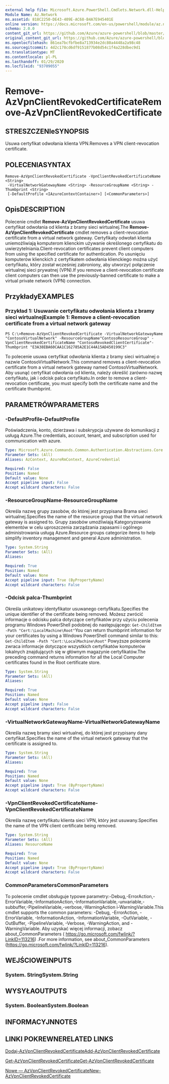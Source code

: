 ```yaml
---
external help file: Microsoft.Azure.PowerShell.Cmdlets.Network.dll-Help.xml
Module Name: Az.Network
ms.assetid: 818C2250-DE43-409E-AC68-B4A7E945401E
online version: https://docs.microsoft.com/en-us/powershell/module/az.network/remove-azvpnclientrevokedcertificate
schema: 2.0.0
content_git_url: https://github.com/Azure/azure-powershell/blob/master/src/Network/Network/help/Remove-AzVpnClientRevokedCertificate.md
original_content_git_url: https://github.com/Azure/azure-powershell/blob/master/src/Network/Network/help/Remove-AzVpnClientRevokedCertificate.md
ms.openlocfilehash: 861ea7bcfbfbe8a713934e2dc80a4448a2a98c48
ms.sourcegitcommit: 4d2c178cd6df9151877b08d54c1f4a228dbec9d1
ms.translationtype: MT
ms.contentlocale: pl-PL
ms.lasthandoff: 01/29/2020
ms.locfileid: "93709055"
---
```

# <span data-ttu-id="413d6-101">Remove-AzVpnClientRevokedCertificate</span><span class="sxs-lookup"><span data-stu-id="413d6-101">Remove-AzVpnClientRevokedCertificate</span></span>

## <span data-ttu-id="413d6-102">STRESZCZENIe</span><span class="sxs-lookup"><span data-stu-id="413d6-102">SYNOPSIS</span></span>
<span data-ttu-id="413d6-103">Usuwa certyfikat odwołania klienta VPN.</span><span class="sxs-lookup"><span data-stu-id="413d6-103">Removes a VPN client-revocation certificate.</span></span>

## <span data-ttu-id="413d6-104">POLECENIA</span><span class="sxs-lookup"><span data-stu-id="413d6-104">SYNTAX</span></span>

```
Remove-AzVpnClientRevokedCertificate -VpnClientRevokedCertificateName <String>
 -VirtualNetworkGatewayName <String> -ResourceGroupName <String> -Thumbprint <String>
 [-DefaultProfile <IAzureContextContainer>] [<CommonParameters>]
```

## <span data-ttu-id="413d6-105">Opis</span><span class="sxs-lookup"><span data-stu-id="413d6-105">DESCRIPTION</span></span>
<span data-ttu-id="413d6-106">Polecenie cmdlet **Remove-AzVpnClientRevokedCertificate** usuwa certyfikat odwołania od klienta z bramy sieci wirtualnej.</span><span class="sxs-lookup"><span data-stu-id="413d6-106">The **Remove-AzVpnClientRevokedCertificate** cmdlet removes a client-revocation certificate from a virtual network gateway.</span></span>
<span data-ttu-id="413d6-107">Certyfikaty odwołań klienta uniemożliwiają komputerom klienckim używanie określonego certyfikatu do uwierzytelniania.</span><span class="sxs-lookup"><span data-stu-id="413d6-107">Client-revocation certificates prevent client computers from using the specified certificate for authentication.</span></span>
<span data-ttu-id="413d6-108">Po usunięciu komputerów klienckich z certyfikatem odwołania klienckiego można użyć certyfikatu, który został wcześniej zabroniony, aby utworzyć połączenie wirtualnej sieci prywatnej (VPN).</span><span class="sxs-lookup"><span data-stu-id="413d6-108">If you remove a client-revocation certificate client computers can then use the previously-banned certificate to make a virtual private network (VPN) connection.</span></span>

## <span data-ttu-id="413d6-109">Przykłady</span><span class="sxs-lookup"><span data-stu-id="413d6-109">EXAMPLES</span></span>

### <span data-ttu-id="413d6-110">Przykład 1: Usuwanie certyfikatu odwołania klienta z bramy sieci wirtualnej</span><span class="sxs-lookup"><span data-stu-id="413d6-110">Example 1: Remove a client-revocation certificate from a virtual network gateway</span></span>
```
PS C:\>Remove-AzVpnClientRevokedCertificate -VirtualNetworkGatewayName "ContosoVirtualNetwork" -ResourceGroupName"ContosoResourceGroup" -VpnClientRevokedCertificateName "ContosoRevokedClientCertificate"-Thumbprint "E3A38EBA60CAA1C162785A2E1C44A15AD450199C3"
```

<span data-ttu-id="413d6-111">To polecenie usuwa certyfikat odwołania klienta z bramy sieci wirtualnej o nazwie ContosoVirtualNetwork.</span><span class="sxs-lookup"><span data-stu-id="413d6-111">This command removes a client-revocation certificate from a virtual network gateway named ContosoVirtualNetwork.</span></span>
<span data-ttu-id="413d6-112">Aby usunąć certyfikat odwołania od klienta, należy określić zarówno nazwę certyfikatu, jak i odcisk palca certyfikatu.</span><span class="sxs-lookup"><span data-stu-id="413d6-112">In order to remove a client-revocation certificate, you must specify both the certificate name and the certificate thumbprint.</span></span>

## <span data-ttu-id="413d6-113">PARAMETRÓW</span><span class="sxs-lookup"><span data-stu-id="413d6-113">PARAMETERS</span></span>

### <span data-ttu-id="413d6-114">-DefaultProfile</span><span class="sxs-lookup"><span data-stu-id="413d6-114">-DefaultProfile</span></span>
<span data-ttu-id="413d6-115">Poświadczenia, konto, dzierżawa i subskrypcja używane do komunikacji z usługą Azure.</span><span class="sxs-lookup"><span data-stu-id="413d6-115">The credentials, account, tenant, and subscription used for communication with azure.</span></span>

```yaml
Type: Microsoft.Azure.Commands.Common.Authentication.Abstractions.Core.IAzureContextContainer
Parameter Sets: (All)
Aliases: AzContext, AzureRmContext, AzureCredential

Required: False
Position: Named
Default value: None
Accept pipeline input: False
Accept wildcard characters: False
```

### <span data-ttu-id="413d6-116">-ResourceGroupName</span><span class="sxs-lookup"><span data-stu-id="413d6-116">-ResourceGroupName</span></span>
<span data-ttu-id="413d6-117">Określa nazwę grupy zasobów, do której jest przypisana Brama sieci wirtualnej.</span><span class="sxs-lookup"><span data-stu-id="413d6-117">Specifies the name of the resource group that the virtual network gateway is assigned to.</span></span>
<span data-ttu-id="413d6-118">Grupy zasobów umożliwiają Kategoryzowanie elementów w celu uproszczenia zarządzania zapasami i ogólnego administrowania usługą Azure.</span><span class="sxs-lookup"><span data-stu-id="413d6-118">Resource groups categorize items to help simplify inventory management and general Azure administration.</span></span>

```yaml
Type: System.String
Parameter Sets: (All)
Aliases:

Required: True
Position: Named
Default value: None
Accept pipeline input: True (ByPropertyName)
Accept wildcard characters: False
```

### <span data-ttu-id="413d6-119">-Odcisk palca</span><span class="sxs-lookup"><span data-stu-id="413d6-119">-Thumbprint</span></span>
<span data-ttu-id="413d6-120">Określa unikatowy identyfikator usuwanego certyfikatu.</span><span class="sxs-lookup"><span data-stu-id="413d6-120">Specifies the unique identifier of the certificate being removed.</span></span>
<span data-ttu-id="413d6-121">Możesz zwrócić informacje o odcisku palca dotyczące certyfikatów przy użyciu polecenia programu Windows PowerShell podobnej do następującego: `Get-ChildItem -Path "Cert:\LocalMachine\Root"`</span><span class="sxs-lookup"><span data-stu-id="413d6-121">You can return thumbprint information for your certificates by using a Windows PowerShell command similar to this: `Get-ChildItem -Path "Cert:\LocalMachine\Root"`</span></span>
<span data-ttu-id="413d6-122">Powyższe polecenie zwraca informacje dotyczące wszystkich certyfikatów komputerów lokalnych znajdujących się w głównym magazynie certyfikatów.</span><span class="sxs-lookup"><span data-stu-id="413d6-122">The preceding command returns information for all the Local Computer certificates found in the Root certificate store.</span></span>

```yaml
Type: System.String
Parameter Sets: (All)
Aliases:

Required: True
Position: Named
Default value: None
Accept pipeline input: False
Accept wildcard characters: False
```

### <span data-ttu-id="413d6-123">-VirtualNetworkGatewayName</span><span class="sxs-lookup"><span data-stu-id="413d6-123">-VirtualNetworkGatewayName</span></span>
<span data-ttu-id="413d6-124">Określa nazwę bramy sieci wirtualnej, do której jest przypisany dany certyfikat.</span><span class="sxs-lookup"><span data-stu-id="413d6-124">Specifies the name of the virtual network gateway that the certificate is assigned to.</span></span>

```yaml
Type: System.String
Parameter Sets: (All)
Aliases:

Required: True
Position: Named
Default value: None
Accept pipeline input: True (ByPropertyName)
Accept wildcard characters: False
```

### <span data-ttu-id="413d6-125">-VpnClientRevokedCertificateName</span><span class="sxs-lookup"><span data-stu-id="413d6-125">-VpnClientRevokedCertificateName</span></span>
<span data-ttu-id="413d6-126">Określa nazwę certyfikatu klienta sieci VPN, który jest usuwany.</span><span class="sxs-lookup"><span data-stu-id="413d6-126">Specifies the name of the VPN client certificate being removed.</span></span>

```yaml
Type: System.String
Parameter Sets: (All)
Aliases: ResourceName

Required: True
Position: Named
Default value: None
Accept pipeline input: True (ByPropertyName)
Accept wildcard characters: False
```

### <span data-ttu-id="413d6-127">CommonParameters</span><span class="sxs-lookup"><span data-stu-id="413d6-127">CommonParameters</span></span>
<span data-ttu-id="413d6-128">To polecenie cmdlet obsługuje typowe parametry:-Debug,-ErrorAction,-ErrorVariable,-InformationAction,-InformationVariable,-unvariable,-subbuffer,-PipelineVariable,-verbose,-WarningAction i-WarningVariable.</span><span class="sxs-lookup"><span data-stu-id="413d6-128">This cmdlet supports the common parameters: -Debug, -ErrorAction, -ErrorVariable, -InformationAction, -InformationVariable, -OutVariable, -OutBuffer, -PipelineVariable, -Verbose, -WarningAction, and -WarningVariable.</span></span> <span data-ttu-id="413d6-129">Aby uzyskać więcej informacji, zobacz about_CommonParameters ( https://go.microsoft.com/fwlink/?LinkID=113216) .</span><span class="sxs-lookup"><span data-stu-id="413d6-129">For more information, see about_CommonParameters (https://go.microsoft.com/fwlink/?LinkID=113216).</span></span>

## <span data-ttu-id="413d6-130">WEJŚCIOWE</span><span class="sxs-lookup"><span data-stu-id="413d6-130">INPUTS</span></span>

### <span data-ttu-id="413d6-131">System. String</span><span class="sxs-lookup"><span data-stu-id="413d6-131">System.String</span></span>

## <span data-ttu-id="413d6-132">WYSYŁA</span><span class="sxs-lookup"><span data-stu-id="413d6-132">OUTPUTS</span></span>

### <span data-ttu-id="413d6-133">System. Boolean</span><span class="sxs-lookup"><span data-stu-id="413d6-133">System.Boolean</span></span>

## <span data-ttu-id="413d6-134">INFORMACYJN</span><span class="sxs-lookup"><span data-stu-id="413d6-134">NOTES</span></span>

## <span data-ttu-id="413d6-135">LINKI POKREWNE</span><span class="sxs-lookup"><span data-stu-id="413d6-135">RELATED LINKS</span></span>

[<span data-ttu-id="413d6-136">Dodaj-AzVpnClientRevokedCertificate</span><span class="sxs-lookup"><span data-stu-id="413d6-136">Add-AzVpnClientRevokedCertificate</span></span>](./Add-AzVpnClientRevokedCertificate.md)

[<span data-ttu-id="413d6-137">Get-AzVpnClientRevokedCertificate</span><span class="sxs-lookup"><span data-stu-id="413d6-137">Get-AzVpnClientRevokedCertificate</span></span>](./Get-AzVpnClientRevokedCertificate.md)

[<span data-ttu-id="413d6-138">Nowe — AzVpnClientRevokedCertificate</span><span class="sxs-lookup"><span data-stu-id="413d6-138">New-AzVpnClientRevokedCertificate</span></span>](./New-AzVpnClientRevokedCertificate.md)


